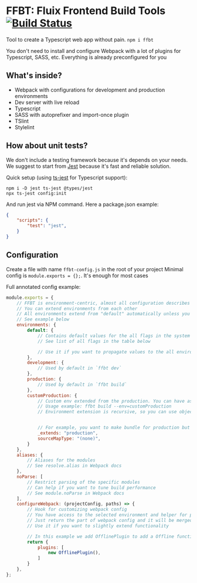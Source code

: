 # FFBT: Fluix Frontend Build Tools [![Build Status](https://travis-ci.org/fluix/ffbt.svg?branch=master)](https://travis-ci.org/fluix/ffbt)

Tool to create a Typescript web app without pain. 
`npm i ffbt`

You don't need to install and configure Webpack with a lot of plugins for Typescript, SASS, etc. 
Everything is already preconfigured for you

## What's inside?
- Webpack with configurations for development and production environments
- Dev server with live reload
- Typescript
- SASS with autoprefixer and import-once plugin
- TSlint
- Stylelint

## How about unit tests?
We don't include a testing framework because it's depends on your needs. 
We suggest to start from [Jest](https://jestjs.io/) because it's fast and reliable solution.

Quick setup (using [ts-jest](https://github.com/kulshekhar/ts-jest) for Typescript support):
```
npm i -D jest ts-jest @types/jest
npx ts-jest config:init
```
And run jest via NPM command. Here a package.json example:
```json
{
    "scripts": {
        "test": "jest",
    }
}
```

## Configuration
Create a file with name `ffbt-config.js` in the root of your project
Minimal config is `module.exports = {};`. It's enough for most cases

Full annotated config example:
```javascript
module.exports = {
    // FFBT is environment-centric, almost all configuration describes in environments
    // You can extend environments from each other
    // All environments extend from "default" automatically unless you specify "_extends" property.
    // See example below
    environments: {
        default: {
            // Contains default values for the all flags in the system
            // See list of all flags in the table below

            // Use it if you want to propagate values to the all environments
        },
        development: {
            // Used by default in `ffbt dev`
        },
        production: {
            // Used by default in `ffbt build`
        },
        customProduction: {
            // Custom env extended from the production. You can have as many custom envs as you need
            // Usage example: ffbt build --env=customProduction
            // Environment extension is recursive, so you can use object with deep nesting and everything will be OK


            // For example, you want to make bundle for production but without source maps
            _extends: "production",
            sourceMapType: "(none)",
        }
    },
    aliases: {
        // Aliases for the modules
        // See resolve.alias in Webpack docs
    },
    noParse: [
        // Restrict parsing of the specific modules
        // Can help if you want to tune build performance
        // See module.noParse in Webpack docs
    ],
    configureWebpack: (projectConfig, paths) => {
        // Hook for customizing webpack config
        // You have access to the selected environment and helper for path calculation
        // Just return the part of webpack config and it will be merged with the main config automatically
        // Use it if you want to slightly extend functionality

        // In this example we add OfflinePlugin to add a Offline functionality to your app
        return {
            plugins: [
                new OfflinePlugin(),
            ]
        }
    },
};

```




